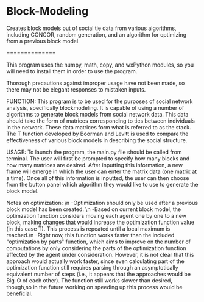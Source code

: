 Block-Modeling
==============

Creates block models out of social tie data from various algorithms, including CONCOR, random generation, and an algorithm for optimizing from a previous block model.

==============

This program uses the numpy, math, copy, and wxPython modules, so you will need to install them in order to use the program. 

Thorough precautions against improper usage have not been made, so there may not be elegant responses to mistaken inputs. 

FUNCTION: This program is to be used for the purposes of social network analysis, specifically blockmodeling. It is capable of using a number of algorithms to generate block models from social network data. This data should take the form of matrices corresponding to ties between individuals in the network. These data matrices form what is referred to as the stack. The T function developed by Boorman and Levitt is used to compare the effectiveness of various block models in describing the social structure.

USAGE: To launch the program, the main.py file should be called from terminal. The user will first be prompted to specify how many blocks and how many matrices are desired. After inputting this information, a new frame will emerge in which the user can enter the matrix data (one matrix at a time). Once all of this information is inputted, the user can then choose from the button panel which algorithm they would like to use to generate the block model. 

Notes on optimization: \n
-Optimization should only be used after a previous block model has been created. \n
-Based on current block model, the optimzation function considers moving each agent one by one to a new block, making changes that would increase the optimization function value (in this case T). This process is repeated until a local maximum is reached.\n
-Right now, this function works faster than the included "optimization by parts" function, which aims to improve on the number of computations by only considering the parts of the optimization function affected by the agent under consideration. However, it is not clear that this approach would actually work faster, since even calculating part of the optimization function still requires parsing through an asymptotically equivalent number of steps (i.e., it appears that the approaches would be Big-O of each other). The function still works slower than desired, though,so in the future working on speeding up this process would be beneficial.
